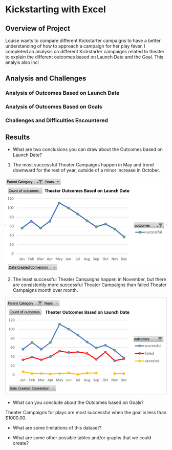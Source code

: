 # Kickstarting with Excel

## Overview of Project
Louise wants to compare different Kickstarter campaigns to have a better understanding of how to approach a campaign for her play fever.
I completed an analysis on different Kickstarter campaigns related to theater to explain the different outcomes based on Launch Date and the Goal. This analyis also incl

## Analysis and Challenges

### Analysis of Outcomes Based on Launch Date

### Analysis of Outcomes Based on Goals

### Challenges and Difficulties Encountered

## Results

- What are two conclusions you can draw about the Outcomes based on Launch Date?

1. The most successful Theater Campaigns happen in May and trend downward for the rest of year, outside of a minor increase in October.

![Successful Theater Campaigns](https://github.com/ericajini/kickstarter-analysis/blob/main/Successful_Launch%20Date.png)

2. The least successful Theater Campaigns happen in November, but there are consistently more successful Theater Campaigns than failed Theater Campaigns month over month. 

![Failed Theater Campaigns](https://github.com/ericajini/kickstarter-analysis/blob/main/Theater_Outcomes_vs_Launch.png)

- What can you conclude about the Outcomes based on Goals?

Theater Campaigns for plays are most successful when the goal is less than $1000.00. 

- What are some limitations of this dataset?

- What are some other possible tables and/or graphs that we could create?
